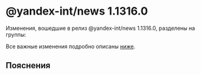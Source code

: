# @yandex-int/news 1.1316.0

<!-- ЧЕЛОВЕЧЕСКОЕ ВСТУПЛЕНИЕ -->

Изменения, вошедшие в релиз @yandex-int/news 1.1316.0, разделены на группы:

Все важные изменения подробно описаны [ниже](#Пояснения).

## Пояснения

